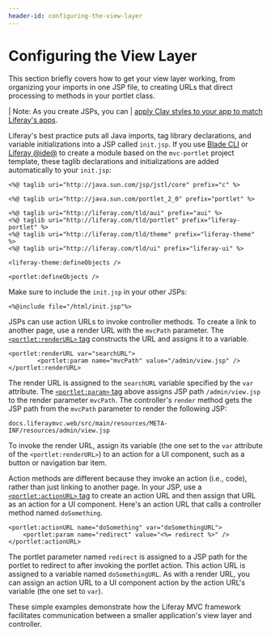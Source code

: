 ```yaml
---
header-id: configuring-the-view-layer
---
```


# Configuring the View Layer

This section briefly covers how to get your view layer working, from organizing
your imports in one JSP file, to creating URLs that direct processing to
methods in your portlet class. 

| Note: As you create JSPs, you can
| [apply Clay styles to your app to match Liferay's apps](/docs/7-1/tutorials/-/knowledge_base/t/applying-clay-styles-to-your-app).

Liferay's best practice puts all Java imports, tag library declarations, and
variable initializations into a JSP called `init.jsp`. If you use 
[Blade CLI](/docs/7-1/tutorials/-/knowledge_base/t/blade-cli) or 
[Liferay @ide@](/docs/7-1/tutorials/-/knowledge_base/t/liferay-ide)
to create a module based on the `mvc-portlet` project template, these taglib
declarations and initializations are added automatically to your `init.jsp`:

    <%@ taglib uri="http://java.sun.com/jsp/jstl/core" prefix="c" %>

    <%@ taglib uri="http://java.sun.com/portlet_2_0" prefix="portlet" %>

    <%@ taglib uri="http://liferay.com/tld/aui" prefix="aui" %>
    <%@ taglib uri="http://liferay.com/tld/portlet" prefix="liferay-portlet" %>
    <%@ taglib uri="http://liferay.com/tld/theme" prefix="liferay-theme" %>
    <%@ taglib uri="http://liferay.com/tld/ui" prefix="liferay-ui" %>

    <liferay-theme:defineObjects />

    <portlet:defineObjects />

Make sure to include the `init.jsp` in your other JSPs:

    <%@include file="/html/init.jsp"%>

JSPs can use action URLs to invoke controller methods. To create a link to
another page, use a render URL with the `mvcPath` parameter. The
[`<portlet:renderURL>` tag](@platform-ref@/7.1-latest/taglibs/util-taglib/portlet/renderURL.html) 
constructs the URL and assigns it to a variable. 

    <portlet:renderURL var="searchURL">
            <portlet:param name="mvcPath" value="/admin/view.jsp" />
    </portlet:renderURL>

The render URL is assigned to the `searchURL` variable specified by the `var`
attribute. The 
[`<portlet:param>` tag](@platform-ref@/7.1-latest/taglibs/util-taglib/portlet/param.html)
above assigns JSP path `/admin/view.jsp` to the render parameter `mvcPath`. The
controller's `render` method gets the JSP path from the `mvcPath` parameter to
render the following JSP: 

    docs.liferaymvc.web/src/main/resources/META-INF/resources/admin/view.jsp

To invoke the render URL, assign its variable (the one set to the `var`
attribute of the `<portlet:renderURL>`) to an action for a UI component, such as
a button or navigation bar item.

Action methods are different because they invoke an action (i.e., code), rather
than just linking to another page. In your JSP, use a 
[`<portlet:actionURL>` tag](@platform-ref@/7.1-latest/taglibs/util-taglib/portlet/actionURL.html) 
to create an action URL and then assign that URL as an action for a UI
component. Here's an action URL that calls a controller method named
`doSomething`. 

    <portlet:actionURL name="doSomething" var="doSomethingURL">
        <portlet:param name="redirect" value="<%= redirect %>" />
    </portlet:actionURL>

The portlet parameter named `redirect` is assigned to a JSP path for the portlet
to redirect to after invoking the portlet action. This action URL is assigned to
a variable named `doSomethingURL`. As with a render URL, you can assign an
action URL to a UI component action by the action URL's variable (the one set to
`var`). 

These simple examples demonstrate how the Liferay MVC framework facilitates
communication between a smaller application's view layer and controller. 

